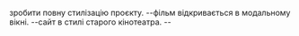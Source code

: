 зробити повну стилізацію проєкту. --фільм відкривається в модальному вікні.
--сайт в стилі старого кінотеатра. --
